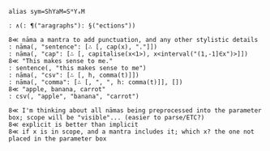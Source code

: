 `alias sym=ShYaM=SᴴYₐM`

	: ∧(: ¶("aragraphs"): §("ections"))

	8≪ nāma a mantra to add punctuation, and any other stylistic details
	: nāma(, "sentence": [∴ [, cap(x), "."]])
	: nāma(, "cap": [∴ [, capitalise(x<1>), x<interval("(1,-1]∈x")>]])
	8≪ "This makes sense to me."
	: sentence(, "this makes sense to me")
	: nāma(, "csv": [∴ [, h, comma(t)]])
	: nāma(, "comma": [∴ [, ", ", h: comma(t)]], [])
	8≪ "apple, banana, carrot"
	: csv(, "apple", "banana", "carrot")
	
	8≪ I'm thinking about all nāmas being preprocessed into the parameter box; scope will be "visible"... (easier to parse/ETC?)
	8≪ explicit is better than implicit
	8≪ if x is in scope, and a mantra includes it; which x? the one not placed in the parameter box
